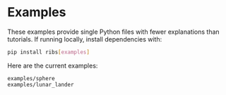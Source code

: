 # Examples

These examples provide single Python files with fewer explanations than
tutorials. If running locally, install dependencies with:

```bash
pip install ribs[examples]
```

Here are the current examples:

```{toctree}
examples/sphere
examples/lunar_lander
```
